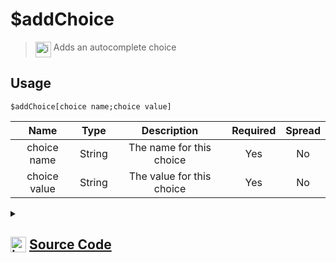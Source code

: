 # $addChoice
> <img align="top" src="https://upload.wikimedia.org/wikipedia/commons/thumb/e/e4/Infobox_info_icon.svg/160px-Infobox_info_icon.svg.png?20150409153300" alt="image" width="25" height="auto"> Adds an autocomplete choice
## Usage
```
$addChoice[choice name;choice value]
```
| Name | Type | Description | Required | Spread
| :---: | :---: | :---: | :---: | :---: |
choice name | String | The name for this choice | Yes | No
choice value | String | The value for this choice | Yes | No
<details>
<summary>
    
## <img align="top" src="https://cdn4.iconfinder.com/data/icons/iconsimple-logotypes/512/github-512.png" alt="image" width="25" height="auto">  [Source Code](https://github.com/tryforge/ForgeScript-V2/blob/main/src/native/addChoice.ts)
    
</summary>
    
```ts
import { ArgType, NativeFunction, Return } from "../structures"

export default new NativeFunction({
    name: "$addChoice",
    version: "1.0.6",
    description: "Adds an autocomplete choice",
    unwrap: true,
    brackets: true,
    args: [
        {
            name: "choice name",
            description: "The name for this choice",
            rest: false,
            required: true,
            type: ArgType.String,
        },
        {
            name: "choice value",
            description: "The value for this choice",
            rest: false,
            required: true,
            type: ArgType.String,
        },
    ],
    execute(ctx, [name, value]) {
        ctx.container.choices.push({
            name,
            value,
        })

        return this.success()
    },
})

```
    
</details>